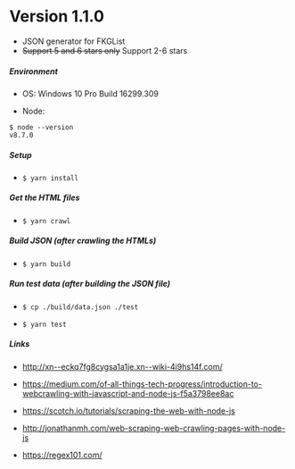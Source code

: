 # Version 1.1.0


* JSON generator for FKGList
* ~~Support 5 and 6 stars only~~ Support 2-6 stars

##### Environment
* OS: Windows 10 Pro Build 16299.309

* Node:
```shell
$ node --version
v8.7.0
```

##### Setup
* `$ yarn install`

##### Get the HTML files
* `$ yarn crawl`

##### Build JSON (after crawling the HTMLs)
* `$ yarn build`

##### Run test data (after building the JSON file)
* `$ cp ./build/data.json ./test`

* `$ yarn test`

##### Links
* http://xn--eckq7fg8cygsa1a1je.xn--wiki-4i9hs14f.com/

* https://medium.com/of-all-things-tech-progress/introduction-to-webcrawling-with-javascript-and-node-js-f5a3798ee8ac

* https://scotch.io/tutorials/scraping-the-web-with-node-js

* http://jonathanmh.com/web-scraping-web-crawling-pages-with-node-js

* https://regex101.com/
